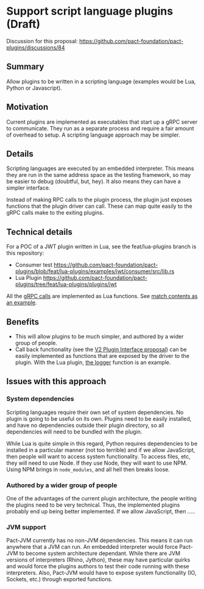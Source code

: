# Support script language plugins (Draft)

Discussion for this proposal: https://github.com/pact-foundation/pact-plugins/discussions/84

## Summary

Allow plugins to be written in a scripting language (examples would be Lua, Python or Javascript).

## Motivation

Current plugins are implemented as executables that start up a gRPC server to communicate. They run as a separate 
process and require a fair amount of overhead to setup. A scripting language approach may be simpler. 

## Details

Scripting languages are executed by an embedded interpreter. This means they are run in the same address space as the
testing framework, so may be easier to debug (doubtful, but, hey). It also means they can have a simpler interface.

Instead of making RPC calls to the plugin process, the plugin just exposes functions that the plugin driver can call. 
These can map quite easily to the gRPC calls make to the exiting plugins.

## Technical details

For a POC of a JWT plugin written in Lua, see the feat/lua-plugins branch is this repository:
* Consumer test https://github.com/pact-foundation/pact-plugins/blob/feat/lua-plugins/examples/jwt/consumer/src/lib.rs
* Lua Plugin https://github.com/pact-foundation/pact-plugins/tree/feat/lua-plugins/plugins/jwt

All the [gRPC calls](https://github.com/pact-foundation/pact-plugins/blob/feat/lua-plugins/proto/plugin.proto#L398) are 
implemented as Lua functions. See [match contents as an example](https://github.com/pact-foundation/pact-plugins/blob/feat/lua-plugins/plugins/jwt/plugin.lua#L104).

## Benefits

* This will allow plugins to be much simpler, and authored by a wider group of people.
* Call back functionality (see the [V2 Plugin Interface proposal](https://github.com/pact-foundation/pact-plugins/blob/main/docs/proposals/001_V2_Plugin_Interface.md#capability-for-plugins-to-use-the-functionality-from-the-calling-framework))
  can be easily implemented as functions that are exposed by the driver to the plugin. With the Lua plugin, [the logger](https://github.com/pact-foundation/pact-plugins/blob/feat/lua-plugins/plugins/jwt/plugin.lua#L11)
  function is an example. 

## Issues with this approach

### System dependencies
Scripting languages require their own set of system dependencies. No plugin is going to be useful on its own. Plugins 
need to be easily installed, and have no dependencies outside their plugin directory, so all dependencies will
need to be bundled with the plugin.

While Lua is quite simple in this regard, Python requires dependencies to be installed in a particular manner (not too 
terrible) and if we allow JavaScript, then people will want to access system functionality. To access files, etc, they will need to
use Node. If they use Node, they will want to use NPM. Using NPM brings in `node_modules`, and all hell then breaks loose.
 
### Authored by a wider group of people
One of the advantages of the current plugin architecture, the people writing the plugins need to be very technical. Thus,
the implemented plugins probably end up being better implemented. If we allow JavaScript, then .....

### JVM support
Pact-JVM currently has no non-JVM dependencies. This means it can run anywhere that a JVM can run. An embedded interpreter
would force Pact-JVM to become system architecture dependant. While there are JVM versions of interpreters (Rhino, Jython),
these may have particular quirks and would force the plugins authors to test their code running with these interpreters.
Also, Pact-JVM would have to expose system functionality (IO, Sockets, etc.) through exported functions.
